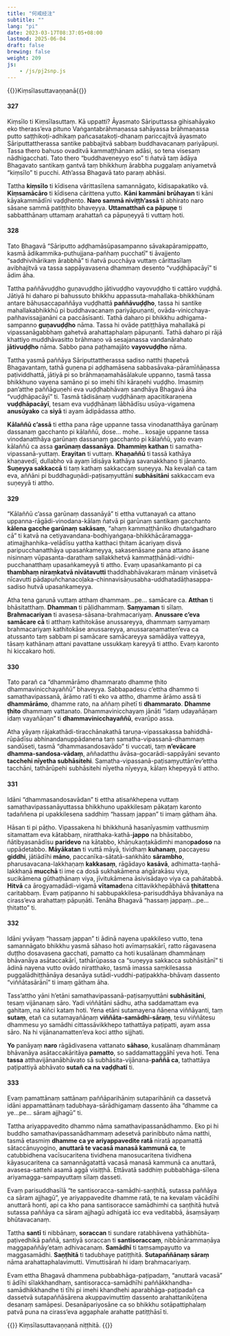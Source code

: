 ```yaml
---
title: "何戒经注"
subtitle: ""
lang: "pi"
date: 2023-03-17T08:37:05+08:00
lastmod: 2025-06-04
draft: false
brewing: false
weight: 209
js:
    - /js/pj2snp.js
---
```


{{<subtitle>}}Kiṃsīlasuttavaṇṇanā{{</subtitle>}}

#### 327

Kiṃsīlo ti Kiṃsīlasuttaṃ. Kā uppatti? Āyasmato Sāriputtassa gihisahāyako eko therass’eva pituno Vaṅgantabrāhmaṇassa sahāyassa brāhmaṇassa putto saṭṭhikoṭi-adhikaṃ pañcasatakoṭi-dhanaṃ pariccajitvā āyasmato Sāriputtattherassa santike pabbajitvā sabbaṃ buddhavacanaṃ pariyāpuṇi. Tassa thero bahuso ovaditvā kammaṭṭhānam adāsi, so tena visesaṃ nādhigacchati. Tato thero “buddhaveneyyo eso” ti ñatvā taṃ ādāya Bhagavato santikaṃ gantvā taṃ bhikkhuṃ ārabbha puggalaṃ aniyametvā “kiṃsīlo” ti pucchi. Ath’assa Bhagavā tato paraṃ abhāsi.

Tattha **kiṃsīlo** ti kīdisena vārittasīlena samannāgato, kīdisapakatiko vā. **Kiṃsamācāro** ti kīdisena cārittena yutto. **Kāni kammāni brūhayan** ti kāni kāyakammādīni vaḍḍhento. **Naro sammā niviṭṭh’assā** ti abhirato naro sāsane sammā patiṭṭhito bhaveyya. **Uttamatthañ ca pāpuṇe** ti sabbatthānaṃ uttamaṃ arahattañ ca pāpuṇeyyā ti vuttaṃ hoti.

#### 328

Tato Bhagavā “Sāriputto aḍḍhamāsūpasampanno sāvakapāramippatto, kasmā ādikammika-puthujjana-pañhaṃ pucchatī” ti āvajjento “saddhivihārikaṃ ārabbhā” ti ñatvā pucchāya vuttaṃ cārittasīlaṃ avibhajitvā va tassa sappāyavasena dhammaṃ desento “vuḍḍhāpacāyī” ti ādim āha.

Tattha paññāvuḍḍho guṇavuḍḍho jātivuḍḍho vayovuḍḍho ti cattāro vuḍḍhā. Jātiyā hi daharo pi bahussuto bhikkhu appassuta-mahallaka-bhikkhūnam antare bāhusaccapaññāya vuḍḍhattā **paññāvuḍḍho**, tassa hi santike mahallakabhikkhū pi buddhavacanaṃ pariyāpuṇanti, ovāda-vinicchaya-pañhavissajjanāni ca paccāsīsanti. Tathā daharo pi bhikkhu adhigama-sampanno **guṇavuḍḍho** nāma. Tassa hi ovāde patiṭṭhāya mahallakā pi vipassanāgabbhaṃ gahetvā arahattaphalaṃ pāpuṇanti. Tathā daharo pi rājā khattiyo muddhāvasitto brāhmaṇo vā sesajanassa vandanārahato **jātivuḍḍho** nāma. Sabbo pana paṭhamajāto **vayovuḍḍho** nāma.

Tattha yasmā paññāya Sāriputtattherassa sadiso natthi ṭhapetvā Bhagavantaṃ, tathā guṇena pi aḍḍhamāsena sabbasāvaka-pāramīñāṇassa paṭividdhattā, jātiyā pi so brāhmaṇamahāsālakule uppanno, tasmā tassa bhikkhuno vayena samāno pi so imehi tīhi kāraṇehi vuḍḍho. Imasmiṃ pan’atthe paññāguṇehi eva vuḍḍhabhāvaṃ sandhāya Bhagavā āha “vuḍḍhāpacāyī” ti. Tasmā tādisānaṃ vuḍḍhānaṃ apacitikaraṇena **vuḍḍhāpacāyī**, tesam eva vuḍḍhānaṃ lābhādīsu usūya-vigamena **anusūyako** ca **siyā** ti ayam ādipādassa attho.

**Kālaññū c’assā** ti ettha pana rāge uppanne tassa vinodanatthāya garūnaṃ dassanaṃ gacchanto pi kālaññū, dose… mohe… kosajje uppanne tassa vinodanatthāya garūnaṃ dassanaṃ gacchanto pi kālaññū, yato evaṃ kālaññū ca assa **garūnaṃ dassanāya**. **Dhammiṃ kathan** ti samatha-vipassanā-yuttaṃ. **Erayitan** ti vuttaṃ. **Khaṇaññū** ti tassā kathāya khaṇavedī, dullabho vā ayaṃ īdisāya kathāya savanakkhaṇo ti jānanto. **Suṇeyya sakkaccā** ti taṃ kathaṃ sakkaccaṃ suṇeyya. Na kevalañ ca tam eva, aññāni pi buddhaguṇādi-paṭisaṃyuttāni **subhāsitāni** sakkaccam eva suṇeyyā ti attho.

#### 329

“Kālaññū c’assa garūnaṃ dassanāyā” ti ettha vuttanayañ ca attano uppanna-rāgādi-vinodana-kālaṃ ñatvā pi garūnaṃ santikaṃ gacchanto **kālena gacche garūnaṃ sakāsaṃ**, “ahaṃ kammaṭṭhāniko dhutaṅgadharo cā” ti katvā na cetiyavandana-bodhiyaṅgaṇa-bhikkhācāramagga-atimajjhanhika-velādīsu yattha katthaci ṭhitam ācariyaṃ disvā paripucchanatthāya upasaṅkameyya, sakasenāsane pana attano āsane nisinnaṃ vūpasanta-darathaṃ sallakkhetvā kammaṭṭhānādi-vidhi-pucchanatthaṃ upasaṅkameyyā ti attho. Evaṃ upasaṅkamanto pi ca **thambhaṃ niraṃkatvā nivātavutti** thaddhabhāvakaraṃ mānaṃ vināsetvā nīcavutti pādapuñchanacoḷaka-chinnavisāṇusabha-uddhatadāṭhasappa-sadiso hutvā upasaṅkameyya.

Atha tena garunā vuttaṃ atthaṃ dhammaṃ…pe… samācare ca. **Atthan** ti bhāsitatthaṃ. **Dhamman** ti pāḷidhammaṃ. **Saṃyaman** ti sīlaṃ. **Brahmacariyan** ti avasesa-sāsana-brahmacariyaṃ. **Anussare c’eva samācare cā** ti atthaṃ kathitokāse anussareyya, dhammaṃ saṃyamaṃ brahmacariyaṃ kathitokāse anussareyya, anussaraṇamatten’eva ca atussanto taṃ sabbam pi samācare samācareyya samādāya vatteyya, tāsaṃ kathānaṃ attani pavattane ussukkaṃ kareyyā ti attho. Evaṃ karonto hi kiccakaro hoti.

#### 330

Tato parañ ca “dhammārāmo dhammarato dhamme ṭhito dhammavinicchayaññū” bhaveyya. Sabbapadesu c’ettha dhammo ti samathavipassanā, ārāmo ratī ti eko va attho, dhamme ārāmo assā ti **dhammārāmo**, dhamme rato, na aññaṃ pihetī ti **dhammarato**. **Dhamme ṭhito** dhammaṃ vattanato. Dhammavinicchayaṃ jānāti “idaṃ udayañāṇaṃ idaṃ vayañāṇan” ti **dhammavinicchayaññū**, evarūpo assa.

Atha yāyaṃ rājakathādi-tiracchānakathā taruṇa-vipassakassa bahiddhā-rūpādīsu abhinandanuppādanena taṃ samatha-vipassanā-dhammaṃ sandūseti, tasmā “dhammasandosavādo” ti vuccati, taṃ **n’evācare dhamma-sandosa-vādaṃ**, aññadatthu āvāsa-gocarādi-sappāyāni sevanto **tacchehi nīyetha subhāsitehi**. Samatha-vipassanā-paṭisaṃyuttān’ev’ettha tacchāni, tathārūpehi subhāsitehi nīyetha nīyeyya, kālaṃ khepeyyā ti attho.

#### 331

Idāni “dhammasandosavādan” ti ettha atisaṅkhepena vuttaṃ samathavipassanāyuttassa bhikkhuno upakkilesaṃ pākaṭaṃ karonto tadaññena pi upakkilesena saddhiṃ “hassaṃ jappan” ti imaṃ gātham āha.

Hāsan ti pi pāṭho. Vipassakena hi bhikkhunā hasanīyasmiṃ vatthusmiṃ sitamattam eva kātabbaṃ, niratthaka-kathā-**jappo** na bhāsitabbo, ñātibyasanādīsu **paridevo** na kātabbo, khāṇukaṇṭakādimhi mano**padoso** na uppādetabbo. **Māyākatan** ti vuttā māyā, tividhaṃ **kuhanaṃ**, paccayesu **giddhi**, jātiādīhi **māno**, paccanīka-sātatā-saṅkhāto **sārambho**, pharusavacana-lakkhaṇaṃ **kakkasaṃ**, rāgādayo **kasāvā**, adhimatta-taṇhā-lakkhaṇā **mucchā** ti ime ca dosā sukhakāmena aṅgārakāsu viya, sucikāmena gūthaṭhānaṃ viya, jīvitukāmena āsivisādayo viya ca pahātabbā. **Hitvā** ca ārogyamadādi-vigamā **vītamad**ena cittavikkhepābhāvā **ṭhitatt**ena caritabbaṃ. Evaṃ paṭipanno hi sabbupakkilesa-parisuddhāya bhāvanāya na cirass’eva arahattaṃ pāpuṇāti. Tenāha Bhagavā “hassaṃ jappaṃ…pe… ṭhitatto” ti.

#### 332

Idāni yvāyaṃ “hassaṃ jappan” ti ādinā nayena upakkileso vutto, tena samannāgato bhikkhu yasmā sāhaso hoti avīmaṃsakārī, ratto rāgavasena duṭṭho dosavasena gacchati, pamatto ca hoti kusalānaṃ dhammānaṃ bhāvanāya asātaccakārī, tathārūpassa ca “suṇeyya sakkacca subhāsitānī” ti ādinā nayena vutto ovādo niratthako, tasmā imassa saṃkilesassa puggalādhiṭṭhānāya desanāya sutādi-vuddhi-paṭipakkha-bhāvaṃ dassento “viññātasārānī” ti imaṃ gātham āha.

Tass’attho yāni h’etāni samathavipassanā-paṭisaṃyuttāni **subhāsitāni**, tesaṃ vijānanaṃ sāro. Yadi viññātāni sādhu, atha saddamattam eva gahitaṃ, na kiñci kataṃ hoti. Yena etāni sutamayena ñāṇena viññāyanti, taṃ **sutaṃ**, etañ ca sutamayañāṇaṃ **viññāta-samādhi-sāraṃ**, tesu viññātesu dhammesu yo samādhi cittassāvikkhepo tathattāya paṭipatti, ayam assa sāro. Na hi vijānanamatten’eva koci attho sijjhati.

**Yo** panāyaṃ **naro** rāgādivasena vattanato **sāhaso**, kusalānaṃ dhammānaṃ bhāvanāya asātaccakāritāya **pamatto**, so saddamattaggāhī yeva hoti. Tena **tassa** atthavijānanābhāvato sā subhāsita-vijānana-**paññā ca**, tathattāya paṭipattiyā abhāvato **sutañ ca na vaḍḍhatī** ti.

#### 333

Evaṃ pamattānaṃ sattānaṃ paññāparihāniṃ sutaparihāniñ ca dassetvā idāni appamattānaṃ tadubhaya-sārādhigamaṃ dassento āha “dhamme ca ye…pe… sāram ajjhagū” ti.

Tattha ariyappavedito dhammo nāma samathavipassanādhammo. Eko pi hi buddho samathavipassanādhammaṃ adesetvā parinibbuto nāma natthi, tasmā etasmiṃ **dhamme ca ye ariyappavedite ratā** niratā appamattā sātaccānuyogino, **anuttarā te vacasā manasā kammunā ca**, te catubbidhena vacīsucaritena tividhena manosucaritena tividhena kāyasucaritena ca samannāgatattā vacasā manasā kammunā ca anuttarā, avasesa-sattehi asamā aggā visiṭṭhā. Ettāvatā saddhiṃ pubbabhāga-sīlena ariyamagga-sampayuttaṃ sīlaṃ dasseti.

Evaṃ parisuddhasīlā “te santisoracca-samādhi-saṇṭhitā, sutassa paññāya ca sāram ajjhagū”, ye ariyappavedite dhamme ratā, te na kevalaṃ vācādīhi anuttarā honti, api ca kho pana santisoracce samādhimhi ca saṇṭhitā hutvā sutassa paññāya ca sāram ajjhagū adhigatā icc eva veditabbā, āsaṃsāyaṃ bhūtavacanaṃ.

Tattha **santī** ti nibbānaṃ, **soraccan** ti sundare ratabhāvena yathābhūta-paṭivedhikā paññā, santiyā soraccan ti **santisoraccaṃ**, nibbānārammaṇāya maggapaññāy’etaṃ adhivacanaṃ. **Samādhī** ti taṃsampayutto va maggasamādhi. **Saṇṭhitā** ti tadubhaye patiṭṭhitā. **Sutapaññānaṃ sāraṃ** nāma arahattaphalavimutti. Vimuttisārañ hi idaṃ brahmacariyaṃ.

Evam ettha Bhagavā dhammena pubbabhāga-paṭipadaṃ, “anuttarā vacasā” ti ādīhi sīlakkhandhaṃ, santisoracca-samādhīhi paññākkhandha-samādhikkhandhe ti tīhi pi imehi khandhehi aparabhāga-paṭipadañ ca dassetvā sutapaññāsārena akuppavimuttiṃ dassento arahattanikūṭena desanaṃ samāpesi. Desanāpariyosāne ca so bhikkhu sotāpattiphalaṃ patvā puna na cirass’eva aggaphale arahatte patiṭṭhāsī ti.

{{<eof>}}
    Kiṃsīlasuttavaṇṇanā niṭṭhitā.
{{</eof>}}